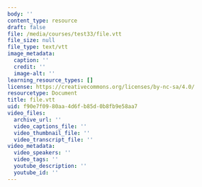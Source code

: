 ```yaml
---
body: ''
content_type: resource
draft: false
file: /media/courses/test33/file.vtt
file_size: null
file_type: text/vtt
image_metadata:
  caption: ''
  credit: ''
  image-alt: ''
learning_resource_types: []
license: https://creativecommons.org/licenses/by-nc-sa/4.0/
resourcetype: Document
title: file.vtt
uid: f90e7f09-80aa-4d6f-b85d-0b8fb9e58aa7
video_files:
  archive_url: ''
  video_captions_file: ''
  video_thumbnail_file: ''
  video_transcript_file: ''
video_metadata:
  video_speakers: ''
  video_tags: ''
  youtube_description: ''
  youtube_id: ''
---
```


